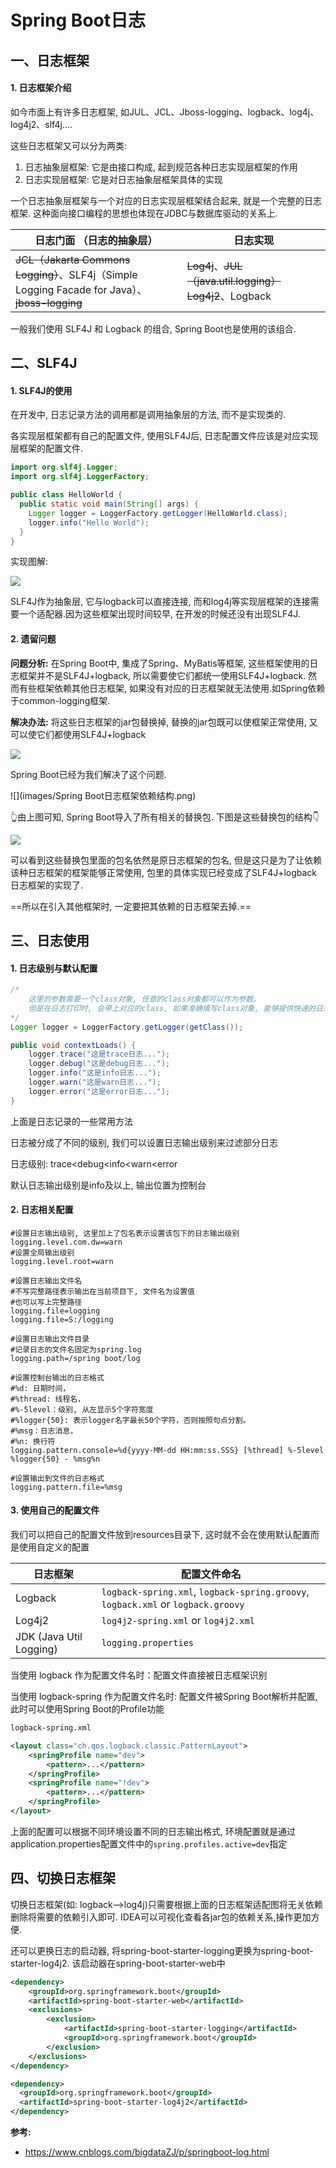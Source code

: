 # Spring Boot日志

## 一、日志框架

#### 1. 日志框架介绍

如今市面上有许多日志框架, 如JUL、JCL、Jboss-logging、logback、log4j、log4j2、slf4j....

这些日志框架又可以分为两类:

1. 日志抽象层框架: 它是由接口构成, 起到规范各种日志实现层框架的作用
2. 日志实现层框架: 它是对日志抽象层框架具体的实现

一个日志抽象层框架与一个对应的日志实现层框架结合起来, 就是一个完整的日志框架. 这种面向接口编程的思想也体现在JDBC与数据库驱动的关系上.

| 日志门面  （日志的抽象层）                                   | 日志实现                                                    |
| ------------------------------------------------------------ | ----------------------------------------------------------- |
| ~~JCL（Jakarta  Commons Logging）~~、SLF4j（Simple  Logging Facade for Java）、~~jboss-logging~~ | ~~Log4j~~、~~JUL（java.util.logging）~~ ~~Log4j2~~、Logback |

一般我们使用 SLF4J 和 Logback 的组合, Spring Boot也是使用的该组合.



## 二、SLF4J

#### 1. SLF4J的使用

在开发中, 日志记录方法的调用都是调用抽象层的方法, 而不是实现类的.

各实现层框架都有自己的配置文件, 使用SLF4J后, 日志配置文件应该是对应实现层框架的配置文件.

```java
import org.slf4j.Logger;
import org.slf4j.LoggerFactory;

public class HelloWorld {
  public static void main(String[] args) {
    Logger logger = LoggerFactory.getLogger(HelloWorld.class);
    logger.info("Hello World");
  }
}
```

实现图解:

![](images/SLF4J.png)

SLF4J作为抽象层, 它与logback可以直接连接, 而和log4j等实现层框架的连接需要一个适配器.因为这些框架出现时间较早, 在开发的时候还没有出现SLF4J.

#### 2. 遗留问题

**问题分析:** 在Spring Boot中, 集成了Spring、MyBatis等框架, 这些框架使用的日志框架并不是SLF4J+logback, 所以需要使它们都统一使用SLF4J+logback. 然而有些框架依赖其他日志框架, 如果没有对应的日志框架就无法使用.如Spring依赖于common-logging框架.

**解决办法:** 将这些日志框架的jar包替换掉, 替换的jar包既可以使框架正常使用, 又可以使它们都使用SLF4J+logback

![](images/解决各框架日志不同问题.png)

Spring Boot已经为我们解决了这个问题.

![](images/Spring Boot日志框架依赖结构.png)

👆由上图可知, Spring Boot导入了所有相关的替换包. 下图是这些替换包的结构👇

![](images/狸猫换太子.png)

可以看到这些替换包里面的包名依然是原日志框架的包名, 但是这只是为了让依赖该种日志框架的框架能够正常使用, 包里的具体实现已经变成了SLF4J+logback日志框架的实现了.

==所以在引入其他框架时, 一定要把其依赖的日志框架去掉.==



## 三、日志使用

#### 1. 日志级别与默认配置

```java
/*
	这里的参数需要一个class对象, 任意的class对象都可以作为参数。
	但是在日志打印时, 会带上对应的class, 如果准确填写class对象, 能够提供快速的日志定位。
*/
Logger logger = LoggerFactory.getLogger(getClass());

public void contextLoads() {
	logger.trace("这是trace日志...");
	logger.debug("这是debug日志...");
	logger.info("这是info日志...");
	logger.warn("这是warn日志...");
	logger.error("这是error日志...");
}
```

上面是日志记录的一些常用方法

日志被分成了不同的级别, 我们可以设置日志输出级别来过滤部分日志

日志级别: trace<debug<info<warn<error

默认日志输出级别是info及以上, 输出位置为控制台

#### 2. 日志相关配置

```properties
#设置日志输出级别, 这里加上了包名表示设置该包下的日志输出级别
logging.level.com.dw=warn
#设置全局输出级别
logging.level.root=warn

#设置日志输出文件名
#不写完整路径表示输出在当前项目下, 文件名为设置值
#也可以写上完整路径
logging.file=logging
logging.file=S:/logging

#设置日志输出文件目录
#记录日志的文件名固定为spring.log
logging.path=/spring boot/log

#设置控制台输出的日志格式
#%d: 日期时间，
#%thread: 线程名，
#%-5level：级别, 从左显示5个字符宽度
#%logger{50}: 表示logger名字最长50个字符，否则按照句点分割。 
#%msg：日志消息，
#%n: 换行符
logging.pattern.console=%d{yyyy-MM-dd HH:mm:ss.SSS} [%thread] %-5level %logger{50} - %msg%n

#设置输出到文件的日志格式
logging.pattern.file=%msg
```

#### 3. 使用自己的配置文件

我们可以把自己的配置文件放到resources目录下, 这时就不会在使用默认配置而是使用自定义的配置

| 日志框架                | 配置文件命名                                                 |
| ----------------------- | ------------------------------------------------------------ |
| Logback                 | `logback-spring.xml`, `logback-spring.groovy`, `logback.xml` or `logback.groovy` |
| Log4j2                  | `log4j2-spring.xml` or `log4j2.xml`                          |
| JDK (Java Util Logging) | `logging.properties`                                         |

当使用 logback 作为配置文件名时：配置文件直接被日志框架识别

当使用 logback-spring 作为配置文件名时: 配置文件被Spring Boot解析并配置, 此时可以使用Spring Boot的Profile功能

```xml
logback-spring.xml

<layout class="ch.qos.logback.classic.PatternLayout">
	<springProfile name="dev">
		<pattern>...</pattern>
    </springProfile>
    <springProfile name="!dev">
        <pattern>...</pattern>
    </springProfile>
</layout>
```

上面的配置可以根据不同环境设置不同的日志输出格式, 环境配置就是通过application.properties配置文件中的`spring.profiles.active=dev`指定

## 四、切换日志框架

切换日志框架(如: logback-->log4j)只需要根据上面的日志框架适配图将无关依赖删除将需要的依赖引入即可. IDEA可以可视化查看各jar包的依赖关系,操作更加方便.

还可以更换日志的启动器, 将spring-boot-starter-logging更换为spring-boot-starter-log4j2. 该启动器在spring-boot-starter-web中

```xml
<dependency>
	<groupId>org.springframework.boot</groupId>
	<artifactId>spring-boot-starter-web</artifactId>
	<exclusions>
		<exclusion>
			<artifactId>spring-boot-starter-logging</artifactId>
			<groupId>org.springframework.boot</groupId>
		</exclusion>
	</exclusions>
</dependency>

<dependency>
  <groupId>org.springframework.boot</groupId>
  <artifactId>spring-boot-starter-log4j2</artifactId>
</dependency>
```



**参考:**

+ https://www.cnblogs.com/bigdataZJ/p/springboot-log.html